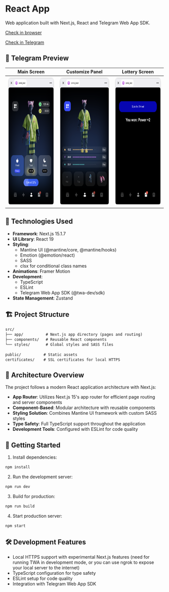 # React App

Web application built with Next.js, React and Telegram Web App SDK.

[Check in browser](https://onmi-tma-beige.vercel.app/)

[Check in Telegram](https://t.me/onmi_test_bot/app)

## 📱 Telegram Preview

| Main Screen | Customize Panel | Lottery Screen |
|:---:|:---:|:---:|
| <img src="public/preview/main_screen.png" width="100%" height="410"   alt="Profile Screen"> | <img src="public/preview/customize_screen.png" width="100%" height="410" alt="Customize Panel"> | <img src="public/preview/wheel_screen.png" width="100%" height="410" alt="Lottery Screen"> |



## 🚀 Technologies Used

- **Framework**: Next.js 15.1.7
- **UI Library**: React 19
- **Styling**:
  - Mantine UI (@mantine/core, @mantine/hooks)
  - Emotion (@emotion/react)
  - SASS
  - clsx for conditional class names
- **Animations**: Framer Motion
- **Development**:
  - TypeScript
  - ESLint
  - Telegram Web App SDK (@twa-dev/sdk)
- **State Management**: Zustand

## 🏗️ Project Structure

```
src/
├── app/          # Next.js app directory (pages and routing)
├── components/   # Reusable React components
└── styles/       # Global styles and SASS files

public/          # Static assets
certificates/    # SSL certificates for local HTTPS
```

## 🎯 Architecture Overview

The project follows a modern React application architecture with Next.js:

- **App Router**: Utilizes Next.js 15's app router for efficient page routing and server components
- **Component-Based**: Modular architecture with reusable components
- **Styling Solution**: Combines Mantine UI framework with custom SASS styles
- **Type Safety**: Full TypeScript support throughout the application
- **Development Tools**: Configured with ESLint for code quality

## 🚦 Getting Started

1. Install dependencies:
```bash
npm install
```

2. Run the development server:
```bash
npm run dev
```

3. Build for production:
```bash
npm run build
```

4. Start production server:
```bash
npm start
```


## 🛠️ Development Features

- Local HTTPS support with experimental Next.js features (need for running TWA in development mode, or you can use ngrok to expose your local server to the internet)
- TypeScript configuration for type safety
- ESLint setup for code quality
- Integration with Telegram Web App SDK